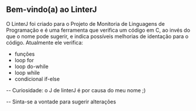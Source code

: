 ## Bem-vindo(a) ao **LinterJ**
O LinterJ foi criado para o Projeto de Monitoria de Linguagens de Programação e é uma ferramenta que verifica um código em C, ao invés do que o nome pode sugerir, e indica possíveis melhorias de identação para o código.
Atualmente ele verifica:
 - funções
 - loop for
 - loop do-while
 - loop while
 - condicional if-else
 
 -- Curiosidade: o J de linterJ é por causa do meu nome ;)
 
 -- Sinta-se a vontade para sugerir alterações
